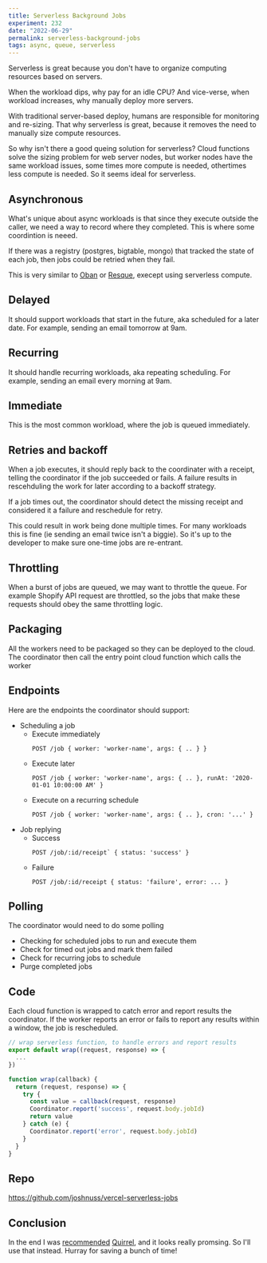 ```yaml
---
title: Serverless Background Jobs
experiment: 232
date: "2022-06-29"
permalink: serverless-background-jobs
tags: async, queue, serverless
---
```


Serverless is great because you don't have to organize computing resources based on servers.

When the workload dips, why pay for an idle CPU? And vice-verse, when workload increases, why manually deploy more servers.

With traditional server-based deploy, humans are responsible for monitoring and re-sizing. That why serverless is great, because it removes the need to manually size compute resources.

So why isn't there a good queing solution for serverless? Cloud functions solve the sizing problem for web server nodes, but worker nodes have the same workload issues, some times more compute is needed, othertimes less compute is needed. So it seems ideal for serverless.

## Asynchronous

What's unique about async workloads is that since they execute outside the caller, we need a way to record where they completed. This is where some coordintion is neeed.

If there was a registry (postgres, bigtable, mongo) that tracked the state of each job, then jobs could be retried when they fail.

This is very similar to [Oban](https://github.com/sorentwo/oban) or [Resque](https://github.com/resque/resque), execept using serverless compute.

## Delayed

It should support workloads that start in the future, aka scheduled for a later date. For example, sending an email tomorrow at 9am.

## Recurring

It should handle recurring workloads, aka repeating scheduling. For example, sending an email every morning at 9am.

## Immediate

This is the most common workload, where the job is queued immediately.

## Retries and backoff

When a job executes, it should reply back to the coordinater with a receipt, telling the coordinator if the job succeeded or fails. A failure results in rescehduling the work for later according to a backoff strategy.

If a job times out, the coordinator should detect the missing receipt and considered it a failure and reschedule for retry.

This could result in work being done multiple times. For many workloads this is fine (ie sending an email twice isn't a biggie). So it's up to the developer to make sure one-time jobs are re-entrant.

## Throttling

When a burst of jobs are queued, we may want to throttle the queue. For example Shopify API request are throttled, so the jobs that make these requests should obey the same throttling logic.

## Packaging

All the workers need to be packaged so they can be deployed to the cloud. The coordinator then call the entry point cloud function which calls the worker

## Endpoints

Here are the endpoints the coordinator should support:

- Scheduling a job
  - Execute immediately
    ```
    POST /job { worker: 'worker-name', args: { .. } }
    ```
  - Execute later
    ```
    POST /job { worker: 'worker-name', args: { .. }, runAt: '2020-01-01 10:00:00 AM' }
    ```
  - Execute on a recurring schedule
    ```
    POST /job { worker: 'worker-name', args: { .. }, cron: '...' }
    ```
- Job replying
  - Success
    ```
    POST /job/:id/receipt` { status: 'success' }
    ```
  - Failure
    ```
    POST /job/:id/receipt { status: 'failure', error: ... }
    ```

## Polling

The coordinator would need to do some polling

- Checking for scheduled jobs to run and execute them
- Check for timed out jobs and mark them failed
- Check for recurring jobs to schedule
- Purge completed jobs

## Code

Each cloud function is wrapped to catch error and report results the coordinator. If the worker reports an error or fails to report any results within a window, the job is rescheduled.

```javascript
// wrap serverless function, to handle errors and report results
export default wrap((request, response) => {
  ...
})

function wrap(callback) {
  return (request, response) => {
    try {
      const value = callback(request, response)
      Coordinator.report('success', request.body.jobId)
      return value
    } catch (e) {
      Coordinator.report('error', request.body.jobId)
    }
  }
}
```

## Repo

https://github.com/joshnuss/vercel-serverless-jobs

## Conclusion

In the end I was [recommended](https://twitter.com/cstrnt/status/1542482219939274752) [Quirrel](https://quirrel.dev), and it looks really promsing.
So I'll use that instead. Hurray for saving a bunch of time!
